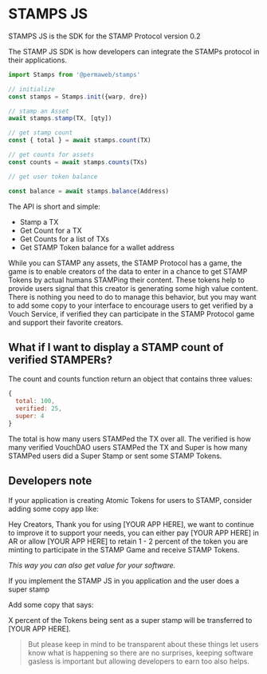 # STAMPS JS

STAMPS JS is the SDK for the STAMP Protocol version 0.2 

The STAMP JS SDK is how developers can integrate the STAMPs protocol in their applications.

```js
import Stamps from '@permaweb/stamps'

// initialize
const stamps = Stamps.init({warp, dre})

// stamp an Asset
await stamps.stamp(TX, [qty])

// get stamp count
const { total } = await stamps.count(TX)

// get counts for assets
const counts = await stamps.counts(TXs)

// get user token balance

const balance = await stamps.balance(Address)

```

The API is short and simple:

* Stamp a TX
* Get Count for a TX
* Get Counts for a list of TXs
* Get STAMP Token balance for a wallet address

While you can STAMP any assets, the STAMP Protocol has a game, the game is to enable creators of the data to enter in a chance to get STAMP Tokens by actual humans STAMPing their content. These tokens help to provide users signal that this creator is generating some high value content. There is nothing you need to do to manage this behavior, but you may want to add some copy to your interface to encourage users to get verified by a Vouch Service, if verified they can participate in the STAMP Protocol game and support their favorite creators.

## What if I want to display a STAMP count of verified STAMPERs?

The count and counts function return an object that contains three values:

```js
{
  total: 100,
  verified: 25,
  super: 4
}
```

The total is how many users STAMPed the TX over all. The verified is how many verified VouchDAO users STAMPed the TX and Super is how many STAMPed users did a Super Stamp or sent some STAMP Tokens.

## Developers note

If your application is creating Atomic Tokens for users to STAMP, consider adding some copy app like:

Hey Creators, Thank you for using [YOUR APP HERE], we want to continue to improve it to support your needs, you can either pay [YOUR APP HERE] in AR or allow [YOUR APP HERE] to retain 1 - 2 percent of the token you are minting to participate in the STAMP Game and receive STAMP Tokens.

_This way you can also get value for your software._

If you implement the STAMP JS in you application and the user does a super stamp

Add some copy that says:

X percent of the Tokens being sent as a super stamp will be transferred to [YOUR APP HERE].

> But please keep in mind to be transparent about these things let users know what is happening so there are no surprises, keeping software gasless is important but allowing developers to earn too also helps.